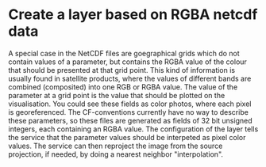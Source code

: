 Create a layer based on RGBA netcdf data
========================================

A special case in the NetCDF files are goegraphical grids which do not
contain values of a parameter, but contains the RGBA value of the colour
that should be presented at that grid point. This kind of information is
usually found in satellite products, where the values of different bands
are combined (composited) into one RGB or RGBA value. The value of the
parameter at a grid point is the value that should be plotted on the
visualisation. You could see these fields as color photos, where each
pixel is georeferenced.
The CF-conventions currently have no way to describe these parameters,
so these files are generated as fields of 32 bit unsigned integers, each
containing an RGBA value. The configuration of the layer tells the
service that the parameter values should be interpeted as pixel color
values. The service can then reproject the image from the source
projection, if needed, by doing a nearest neighbor "interpolation".
